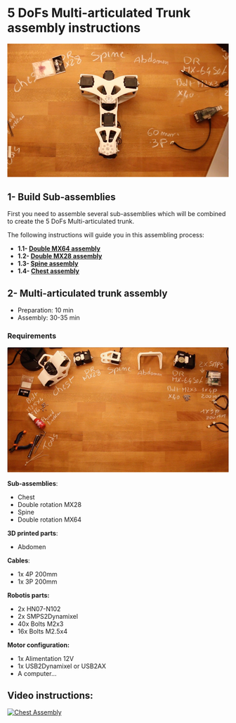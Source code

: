 # 5 DoFs Multi-articulated Trunk assembly instructions

![Trunk Assembled](img/trunk_assembled.jpg)

## 1- Build Sub-assemblies

First you need to assemble several sub-assemblies which will be combined to create the 5 DoFs Multi-articulated trunk.

The following instructions will guide you in this assembling process:

- **1.1- [Double MX64 assembly](//github.com/matthieu-lapeyre/Robotis-library/blob/master/doc/double_MX64_assembly.md)**
- **1.2- [Double MX28 assembly](//github.com/matthieu-lapeyre/Robotis-library/blob/master/doc/double_MX28_assembly.md)**
- **1.3- [Spine assembly](subassembly/spine_assembly_instructions.md)**
- **1.4- [Chest assembly](subassembly/chest_assembly_instructions.md)**


## 2- Multi-articulated trunk assembly


- Preparation: 10 min
- Assembly: 30-35 min


### Requirements
![Chest Assembly](img/trunk_assembly.jpg)

**Sub-assemblies**:
- Chest
- Double rotation MX28
- Spine
- Double rotation MX64

**3D printed parts**:
- Abdomen

**Cables**:
- 1x 4P 200mm
- 1x 3P 200mm


**Robotis parts:**
- 2x HN07-N102
- 2x SMPS2Dynamixel
- 40x Bolts M2x3
- 16x Bolts M2.5x4

**Motor configuration:**
- 1x Alimentation 12V
- 1x USB2Dynamixel or USB2AX
- A computer...



## Video instructions:
[![Chest Assembly](http://img.youtube.com/vi/LEHLdoBEr4Q/0.jpg)](http://youtu.be/LEHLdoBEr4Q)
